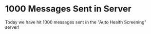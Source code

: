 # 1000 Messages Sent in Server

Today we have hit 1000 messages sent in the "Auto Health Screening" server!